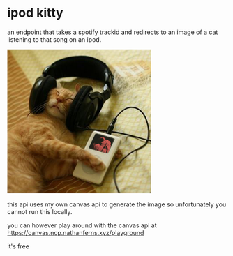 # ipod kitty

an endpoint that takes a spotify trackid and redirects to an image
of a cat listening to that song on an ipod.

![ipod kitty](example.png)

this api uses my own canvas api to generate the image so unfortunately you cannot run this locally.

you can however play around with the canvas api at https://canvas.ncp.nathanferns.xyz/playground

it's free
